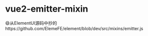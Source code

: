 # vue2-emitter-mixin
:smile:从ElementUI源码中抄的https://github.com/ElemeFE/element/blob/dev/src/mixins/emitter.js